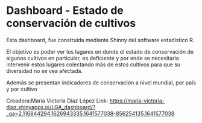 # Dashboard - Estado de conservación de cultivos

Esta dashboard, fue construida mediante Shinny del software estadístico R. 

El objetivo es poder ver los lugares en donde el estado de conservación de algunos cultivos en particular, es deficiente y por ende se necesitaría intervenir estos lugares colectando más de estos cultivos para que su diversidad no se vea afectada. 

Además se presentan indicadores de conservación a nivel mundial, por país y por cultivo 

Creadora:María Victoria Diaz López
Link: https://maria-victoria-diaz.shinyapps.io/LGA_dashboard/?_ga=2.116844294.1626943335.1641577038-856254135.1641577038
